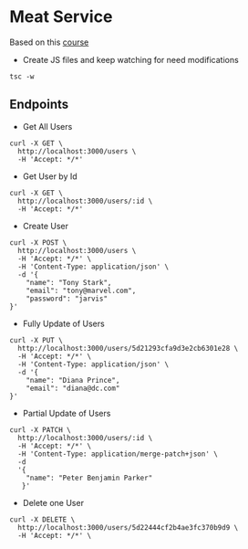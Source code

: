 # Meat Service

Based on this [course](https://www.udemy.com/nodejs-rest-pt/learn/lecture/9815628#overview)

* Create JS files and keep watching for need modifications
```
tsc -w
```

## Endpoints

* Get All Users
```
curl -X GET \
  http://localhost:3000/users \
  -H 'Accept: */*' 
```

* Get User by Id
```
curl -X GET \
  http://localhost:3000/users/:id \
  -H 'Accept: */*' 
```

* Create User
```
curl -X POST \
  http://localhost:3000/users \
  -H 'Accept: */*' \
  -H 'Content-Type: application/json' \
  -d '{
	"name": "Tony Stark",
	"email": "tony@marvel.com",
	"password": "jarvis"
}'
```

* Fully Update of Users
```
curl -X PUT \
  http://localhost:3000/users/5d21293cfa9d3e2cb6301e28 \
  -H 'Accept: */*' \
  -H 'Content-Type: application/json' \
  -d '{
    "name": "Diana Prince",
    "email": "diana@dc.com"
}'
```

* Partial Update of Users
```
curl -X PATCH \
  http://localhost:3000/users/:id \
  -H 'Accept: */*' \
  -H 'Content-Type: application/merge-patch+json' \
  -d 
  '{
    "name": "Peter Benjamin Parker"
   }'
```

* Delete one User
```
curl -X DELETE \
  http://localhost:3000/users/5d22444cf2b4ae3fc370b9d9 \
  -H 'Accept: */*' \
```